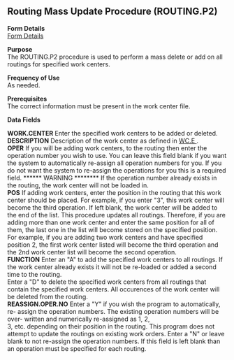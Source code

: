 ##  Routing Mass Update Procedure (ROUTING.P2)

<PageHeader />

**Form Details**  
[ Form Details ](ROUTING-P2-1/README.md)   

**Purpose**  
The ROUTING.P2 procedure is used to perform a mass delete or add on all
routings for specified work centers.

**Frequency of Use**  
As needed.

**Prerequisites**  
The correct information must be present in the work center file.

**Data Fields**

**WORK.CENTER** Enter the specified work centers to be added or deleted.  
**DESCRIPTION** Description of the work center as defined in [ WC.E ](../../PRO-ENTRY/WC-E/README.md) .   
**OPER** If you will be adding work centers, to the routing then enter the
operation number you wish to use. You can leave this field blank if you want
the system to automatically re-assign all operation numbers for you. If you do
not want the system to re-assign the operations for you this is a required
field. ****** WARNING ******** If the operation number already exists in the
routing, the work center will not be loaded in.  
**POS** If adding work centers, enter the position in the routing that this
work center should be placed. For example, if you enter "3", this work center
will become the third operation. If left blank, the work center will be added
to the end of the list. This procedure updates all routings. Therefore, if you
are adding more than one work center and enter the same position for all of
them, the last one in the list will become stored on the specified position.
For example, if you are adding two work centers and have specified  
position 2, the first work center listed will become the third operation and
the 2nd work center list will become the second operation.  
**FUNCTION** Enter an "A" to add the specified work centers to all routings.
If the work center already exists it will not be re-loaded or added a second
time to the routing.  
Enter a "D" to delete the specified work centers from all routings that
contain the specified work centers. All occurences of the work center will be
deleted from the routing.  
**REASSIGN.OPER.NO** Enter a "Y" if you wish the program to automatically, re-
assign the operation numbers. The existing operation numbers will be over-
written and numerically re-assigned as 1, 2,  
3, etc. depending on their position in the routing. This program does not
attempt to update the routings on existing work orders. Enter a "N" or leave
blank to not re-assign the operation numbers. If this field is left blank than
an operation must be specified for each routing.  
  
<badge text= "Version 8.10.57" vertical="middle" />

<PageFooter />